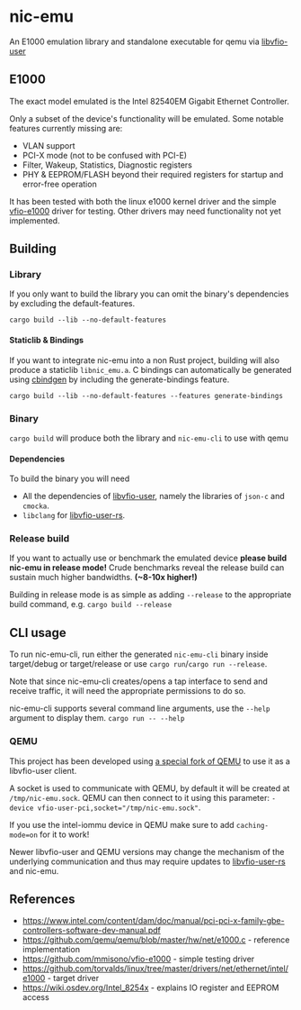 # nic-emu
An E1000 emulation library and standalone executable for qemu via [libvfio-user](https://github.com/nutanix/libvfio-user)

## E1000
The exact model emulated is the Intel 82540EM Gigabit Ethernet Controller.

Only a subset of the device's functionality will be emulated.
Some notable features currently missing are:
- VLAN support
- PCI-X mode (not to be confused with PCI-E)
- Filter, Wakeup, Statistics, Diagnostic registers
- PHY & EEPROM/FLASH beyond their required registers for startup and error-free operation

It has been tested with both the linux e1000 kernel driver
and the simple [vfio-e1000](https://github.com/mmisono/vfio-e1000) driver for testing.
Other drivers may need functionality not yet implemented.

## Building
### Library
If you only want to build the library you can omit the binary's dependencies by excluding the default-features.

`cargo build --lib --no-default-features`

#### Staticlib & Bindings
If you want to integrate nic-emu into a non Rust project,
building will also produce a staticlib `libnic_emu.a`.
C bindings can automatically be generated using [cbindgen](https://github.com/mozilla/cbindgen)
by including the generate-bindings feature.

`cargo build --lib --no-default-features --features generate-bindings`

### Binary
`cargo build` will produce both the library and `nic-emu-cli` to use with qemu

#### Dependencies
To build the binary you will need
- All the dependencies of [libvfio-user](https://github.com/nutanix/libvfio-user),
namely the libraries of `json-c` and `cmocka`.
- `libclang` for [libvfio-user-rs](https://github.com/vmuxIO/libvfio-user-rs).

### Release build
If you want to actually use or benchmark the emulated device **please build nic-emu in release mode!**
Crude benchmarks reveal the release build can sustain much higher bandwidths. **(~8-10x higher!)**

Building in release mode is as simple as adding `--release` to the appropriate build command,
e.g. `cargo build --release`

## CLI usage
To run nic-emu-cli, run either the generated `nic-emu-cli` binary inside target/debug or target/release
or use `cargo run`/`cargo run --release`.

Note that since nic-emu-cli creates/opens a tap interface to send and receive traffic,
it will need the appropriate permissions to do so.

nic-emu-cli supports several command line arguments, use the `--help` argument to display them. `cargo run -- --help`

### QEMU
This project has been developed using
[a special fork of QEMU](https://github.com/oracle/qemu/tree/vfio-user-7.1.5)
to use it as a libvfio-user client.

A socket is used to communicate with QEMU, by default it will be created at `/tmp/nic-emu.sock`.
QEMU can then connect to it using this parameter: `-device vfio-user-pci,socket="/tmp/nic-emu.sock"`.

If you use the intel-iommu device in QEMU make sure to add `caching-mode=on` for it to work!

Newer libvfio-user and QEMU versions may change the mechanism of the underlying communication
and thus may require updates to [libvfio-user-rs](https://github.com/vmuxIO/libvfio-user-rs) and nic-emu.

## References
- https://www.intel.com/content/dam/doc/manual/pci-pci-x-family-gbe-controllers-software-dev-manual.pdf
- https://github.com/qemu/qemu/blob/master/hw/net/e1000.c - reference implementation
- https://github.com/mmisono/vfio-e1000 - simple testing driver
- https://github.com/torvalds/linux/tree/master/drivers/net/ethernet/intel/e1000 - target driver
- https://wiki.osdev.org/Intel_8254x - explains IO register and EEPROM access 
